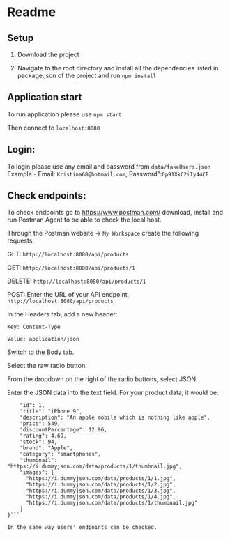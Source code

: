 # Readme

## Setup  

1. Download the project

2. Navigate to the root directory and install all the dependencies
   listed in package.json of the project and run `npm install`

## Application start

To run application please use `npm start`

Then connect to `localhost:8080`

## Login:

To login please use any email and password from `data/fakeUsers.json`
Example - Email: `Kristina68@hotmail.com`, Password":`0p91XkC2iIy44CF`

## Check endpoints:

To check endpoints go to https://www.postman.com/ download, install and run Postman Agent to be able to check the local host.

Through the Postman website -> `My Workspace` create the following requests:

GET: `http://localhost:8080/api/products`

GET: `http://localhost:8080/api/products/1`

DELETE: `http://localhost:8080/api/products/1`

POST: Enter the URL of your API endpoint. `http://localhost:8080/api/products` 

In the Headers tab, add a new header:

    Key: Content-Type

    Value: application/json

Switch to the Body tab.

Select the raw radio button.

From the dropdown on the right of the radio buttons, select JSON.

Enter the JSON data into the text field. For your product data, it would be:


```{
    "id": 1,
    "title": "iPhone 9",
    "description": "An apple mobile which is nothing like apple",
    "price": 549,
    "discountPercentage": 12.96,
    "rating": 4.69,
    "stock": 94,
    "brand": "Apple",
    "category": "smartphones",
    "thumbnail": "https://i.dummyjson.com/data/products/1/thumbnail.jpg",
    "images": [
      "https://i.dummyjson.com/data/products/1/1.jpg",
      "https://i.dummyjson.com/data/products/1/2.jpg",
      "https://i.dummyjson.com/data/products/1/3.jpg",
      "https://i.dummyjson.com/data/products/1/4.jpg",
      "https://i.dummyjson.com/data/products/1/thumbnail.jpg"
    ]
}```

In the same way users' endpoints can be checked.


